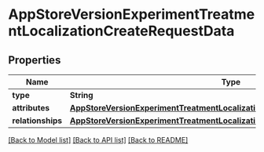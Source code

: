 # AppStoreVersionExperimentTreatmentLocalizationCreateRequestData

## Properties
Name | Type | Description | Notes
------------ | ------------- | ------------- | -------------
**type** | **String** |  | 
**attributes** | [**AppStoreVersionExperimentTreatmentLocalizationCreateRequestDataAttributes**](AppStoreVersionExperimentTreatmentLocalizationCreateRequestDataAttributes.md) |  | 
**relationships** | [**AppStoreVersionExperimentTreatmentLocalizationCreateRequestDataRelationships**](AppStoreVersionExperimentTreatmentLocalizationCreateRequestDataRelationships.md) |  | 

[[Back to Model list]](../README.md#documentation-for-models) [[Back to API list]](../README.md#documentation-for-api-endpoints) [[Back to README]](../README.md)


